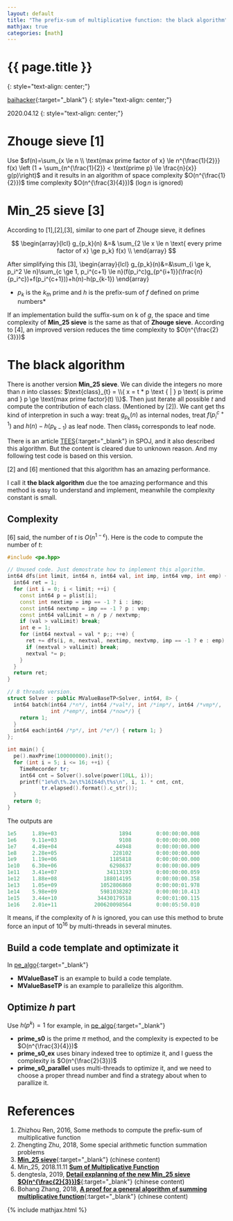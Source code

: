 ```yaml
---
layout: default
title: "The prefix-sum of multiplicative function: the black algorithm"
mathjax: true
categories: [math]
---
```


<h1>{{ page.title }}</h1>
{: style="text-align: center;"}

[baihacker](https://github.com/baihacker){:target="_blank"}
{: style="text-align: center;"}

2020.04.12
{: style="text-align: center;"}

# Zhouge sieve [1]
Use $sf(n)=\sum_{x \le n \\ \text{max prime factor of x} \le n^{\frac{1}{2}}} f(x) \left (1 + \sum_{n^{\frac{1}{2}} < \text{prime p} \le \frac{n}{x}} g(p)\right)$ and it results in an algorithm of space complexity $O(n^{\frac{1}{2}})$ time complexity $O(n^{\frac{3}{4}})$ ($\log{n}$ is ignored)

# Min_25 sieve [3]
According to [1],[2],[3], similar to one part of Zhouge sieve, it defines

$$
\begin{array}{lcl}
g_{p_k}(n) &=& \sum_{2 \le x \le n \text{ every prime factor of x} \ge p_k} f(x) \\
\end{array}
$$

After simplifying this [3],
\begin{array}{lcl}
g_{p_k}(n)&=&\sum_{i \ge k, p_i^2 \le n}\sum_{c \ge 1, p_i^{c+1} \le n}(f(p_i^c)g_{p^{i+1}}(\frac{n}{p_i^c})+f(p_i^{c+1}))+h(n)-h(p_{k-1})
\end{array}

* $p_k$ is the $k_{th}$ prime and $h$ is the prefix-sum of $f$ defined on prime numbers*

If an implementation build the suffix-sum on k of $g$, the space and time complexity of **Min_25 sieve** is the same as that of **Zhouge sieve**. According to [4], an improved version reduces the time complexity to $O(n^{\frac{2}{3}})$

# The black algorithm
There is another version **Min_25 sieve**. We can divide the integers no more than $n$ into classes: $\text{class}_{t} = \\{ x = t * p \text { | } p \text{ is prime and } p \ge \text{max prime factor}(t) \\}$. Then just iterate all possible $t$ and compute the contribution of each class. (Mentioned by [2]). We cant get ths kind of interpretion in such a way: treat $g_{p_k}(n)$ as internal nodes, treat $f(p_i^{c+1})$ and $h(n)-h(p_{k-1})$ as leaf node. Then $\text{class}_{t}$ corresponds to leaf node.

There is an article [TEES](https://www.spoj.com/problems/TEES/){:target="_blank"} in SPOJ, and it also described this algorithm. But the content is cleared due to unknown reason. And my following test code is based on this version.

[2] and [6] mentioned that this algorithm has an amazing performance. 

I call it **the black algorithm** due the toe amazing performance and this method is easy to understand and implement, meanwhile the complexity constant is small. 

## Complexity
[6] said, the number of $t$ is $O(n^{1-\epsilon})$. Here is the code to compute the number of $t$:

```cpp
#include <pe.hpp>

// Unused code. Just demostrate how to implement this algorithm.
int64 dfs(int limit, int64 n, int64 val, int imp, int64 vmp, int emp) {
  int64 ret = 1;
  for (int i = 0; i < limit; ++i) {
    const int64 p = plist[i];
    const int nextimp = imp == -1 ? i : imp;
    const int64 nextvmp = imp == -1 ? p : vmp;
    const int64 valLimit = n / p / nextvmp;
    if (val > valLimit) break;
    int e = 1;
    for (int64 nextval = val * p;; ++e) {
      ret += dfs(i, n, nextval, nextimp, nextvmp, imp == -1 ? e : emp);
      if (nextval > valLimit) break;
      nextval *= p;
    }
  }
  return ret;
}

// 8 threads version.
struct Solver : public MValueBaseTP<Solver, int64, 8> {
  int64 batch(int64 /*n*/, int64 /*val*/, int /*imp*/, int64 /*vmp*/,
              int /*emp*/, int64 /*now*/) {
    return 1;
  }
  int64 each(int64 /*p*/, int /*e*/) { return 1; }
};

int main() {
  pe().maxPrime(100000000).init();
  for (int i = 5; i <= 16; ++i) {
    TimeRecorder tr;
    int64 cnt = Solver().solve(power(10LL, i));
    printf("1e%d\t%.2e\t%16I64d\t%s\n", i, 1. * cnt, cnt,
           tr.elapsed().format().c_str());
  }
  return 0;
}
```

The outputs are

```cpp
1e5     1.89e+03                    1894        0:00:00:00.008
1e6     9.11e+03                    9108        0:00:00:00.000
1e7     4.49e+04                   44948        0:00:00:00.000
1e8     2.28e+05                  228102        0:00:00:00.000
1e9     1.19e+06                 1185818        0:00:00:00.000
1e10    6.30e+06                 6298637        0:00:00:00.009
1e11    3.41e+07                34113193        0:00:00:00.059
1e12    1.88e+08               188014195        0:00:00:00.358
1e13    1.05e+09              1052806860        0:00:00:01.978
1e14    5.98e+09              5981038282        0:00:00:10.413
1e15    3.44e+10             34430179518        0:00:01:00.115
1e16    2.01e+11            200620098564        0:00:05:50.010
```


It means, if the complexity of $h$ is ignored, you can use this method to brute force an input of $10^{16}$ by multi-threads in several minutes.

## Build a code template and optimizate it
In [pe_algo](https://github.com/baihacker/pe/blob/master/pe_algo){:target="_blank"}
* **MValueBaseT** is an example to build a code template.
* **MValueBaseTP** is an example to parallelize this algorithm.

## Optimize $h$ part
Use $h(p^k) = 1$ for example, in [pe_algo](https://github.com/baihacker/pe/blob/master/pe_algo){:target="_blank"}
* **prime_s0** is the prime $\pi$ method, and the complexity is expected to be $O(n^{\frac{3}{4}})$
* **prime_s0_ex** uses binary indexed tree to optimize it, and I guess the complexity is $O(n^{\frac{2}{3}})$
* **prime_s0_parallel** uses multi-threads to optimize it, and we need to choose a proper thread number and find a strategy about when to parallize it.

# References
1. Zhizhou Ren, 2016, Some methods to compute the prefix-sum of multiplicative function
2. Zhengting Zhu, 2018, Some special arithmetic function summation problems
3. [**Min_25 sieve**](https://oi-wiki.org/math/min-25/){:target="_blank"} (chinese content)
4. Min_25, 2018.11.11 [**Sum of Multiplicative Function**](https://min-25.hatenablog.com/entry/2018/11/11/172216)
5. dengtesla, 2019, [**Detail explanning of the new Min_25 sieve $O(n^{\frac{2}{3}})$**](https://zhuanlan.zhihu.com/p/60378354){:target="_blank"} (chinese content)
6. Bohang Zhang, 2018, [**A proof for a general algorithm of summing multiplicative function**](https://zhuanlan.zhihu.com/p/33544708){:target="_blank"} (chinese content)

{% include mathjax.html %}

